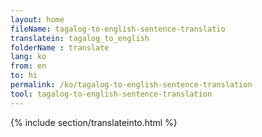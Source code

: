 ```yaml
---
layout: home
fileName: tagalog-to-english-sentence-translatio
translatein: tagalog_to_english
folderName : translate
lang: ko
from: en
to: hi
permalink: /ko/tagalog-to-english-sentence-translation
tool: tagalog-to-english-sentence-translation
---
```

{% include section/translateinto.html %}
